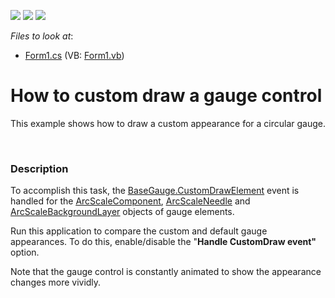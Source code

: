 <!-- default badges list -->
![](https://img.shields.io/endpoint?url=https://codecentral.devexpress.com/api/v1/VersionRange/128623751/11.2.11%2B)
[![](https://img.shields.io/badge/Open_in_DevExpress_Support_Center-FF7200?style=flat-square&logo=DevExpress&logoColor=white)](https://supportcenter.devexpress.com/ticket/details/E3955)
[![](https://img.shields.io/badge/📖_How_to_use_DevExpress_Examples-e9f6fc?style=flat-square)](https://docs.devexpress.com/GeneralInformation/403183)
<!-- default badges end -->
<!-- default file list -->
*Files to look at*:

* [Form1.cs](./CS/XtraGauges_CustomDraw/Form1.cs) (VB: [Form1.vb](./VB/XtraGauges_CustomDraw/Form1.vb))
<!-- default file list end -->
# How to custom draw a gauge control 


<p>This example shows how to draw a custom appearance for a circular gauge. </p><p><br />
</p>


<h3>Description</h3>

<p>To accomplish this task,  the <a href="http://help.devexpress.com/#CoreLibraries/DevExpressXtraGaugesCoreModelBaseGauge_CustomDrawElementtopic"><u>BaseGauge.CustomDrawElement</u></a> event is handled for the <a href="http://documentation.devexpress.com/#WindowsForms/clsDevExpressXtraGaugesWinGaugesCircularArcScaleComponenttopic"><u>ArcScaleComponent</u></a>,  <a href="http://documentation.devexpress.com/#WindowsForms/clsDevExpressXtraGaugesWinGaugesCircularArcScaleNeedleComponenttopic"><u>ArcScaleNeedle</u></a> and  <a href="http://help.devexpress.com/#CoreLibraries/clsDevExpressXtraGaugesCoreModelArcScaleBackgroundLayertopic"><u>ArcScaleBackgroundLayer</u></a> objects of gauge elements.  </p><p>Run this application to compare the custom and default gauge appearances. To do this,  enable/disable the &quot;<strong>Handle CustomDraw event&quot;</strong> option.  </p><p>Note that  the gauge control is constantly animated  to show the appearance changes more vividly. </p><p><br />
</p>

<br/>


